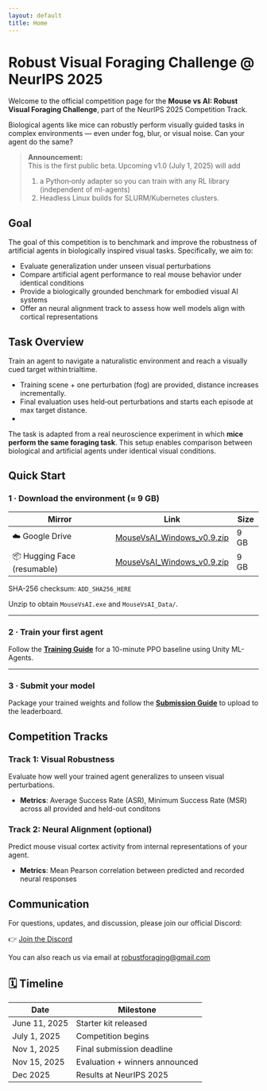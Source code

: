 ```yaml
---
layout: default
title: Home
---
```


# Robust Visual Foraging Challenge @ NeurIPS 2025

Welcome to the official competition page for the **Mouse vs AI: Robust Visual Foraging Challenge**, part of the NeurIPS 2025 Competition Track.

Biological agents like mice can robustly perform visually guided tasks in complex environments — even under fog, blur, or visual noise. Can your agent do the same?

> **Announcement:**  
> This is the first public beta. Upcoming v1.0 (July 1, 2025) will add
> 1. a Python‑only adapter so you can train with any RL library (independent of ml-agents)
> 2. Headless Linux builds for SLURM/Kubernetes clusters.


## Goal

The goal of this competition is to benchmark and improve the robustness of artificial agents in biologically inspired visual tasks. Specifically, we aim to:

- Evaluate generalization under unseen visual perturbations
- Compare artificial agent performance to real mouse behavior under identical conditions
- Provide a biologically grounded benchmark for embodied visual AI systems
- Offer an neural alignment track to assess how well models align with cortical representations


## Task Overview
Train an agent to navigate a naturalistic environment and reach a visually cued target within trialtime.
  - Training scene + one perturbation (fog) are provided, distance increases incrementally.
  - Final evaluation uses held‑out perturbations and starts each episode at max target distance.
  - 
The task is adapted from a real neuroscience experiment in which **mice perform the same foraging task**. 
This setup enables comparison between biological and artificial agents under identical visual conditions.


## Quick Start

### 1 · Download the environment&nbsp;(≈ 9 GB)

| Mirror | Link | Size |
|--------|------|------|
| ☁️ Google Drive | [MouseVsAI_Windows_v0.9.zip](https://drive.google.com/uc?id=YOUR_ID&export=download) | 9 GB |
| 📦 Hugging Face (resumable) | [MouseVsAI_Windows_v0.9.zip](https://huggingface.co/datasets/mouse-vs-ai/env/resolve/main/MouseVsAI_Windows_v0.9.zip) | 9 GB |

SHA-256 checksum: `ADD_SHA256_HERE`  

Unzip to obtain `MouseVsAI.exe` and `MouseVsAI_Data/`.

---

### 2 · Train your first agent

Follow the **[Training Guide](/training_instructions)** for a 10-minute PPO baseline using Unity ML-Agents.

---

### 3 · Submit your model

Package your trained weights and follow the **[Submission Guide](/submission_guide)** to upload to the leaderboard.


## Competition Tracks

### Track 1: Visual Robustness
  Evaluate how well your trained agent generalizes to unseen visual perturbations.  
  - **Metrics**: Average Success Rate (ASR), Minimum Success Rate (MSR) across all provided and held-out conditons
  
### Track 2: Neural Alignment (optional)
  Predict mouse visual cortex activity from internal representations of your agent.  
  - **Metrics**: Mean Pearson correlation between predicted and recorded neural responses


## Communication

For questions, updates, and discussion, please join our official Discord:

👉 [Join the Discord](https://discord.gg/65NMfWaX)

You can also reach us via email at [robustforaging@gmail.com](mailto:robustforaging@gmail.com)


## 🗓️ Timeline

| Date             | Milestone                        |
|------------------|----------------------------------|
| June 11, 2025    | Starter kit released             |
| July 1, 2025     | Competition begins               |
| Nov 1, 2025      | Final submission deadline        |
| Nov 15, 2025     | Evaluation + winners announced   |
| Dec 2025         | Results at NeurIPS 2025          |
